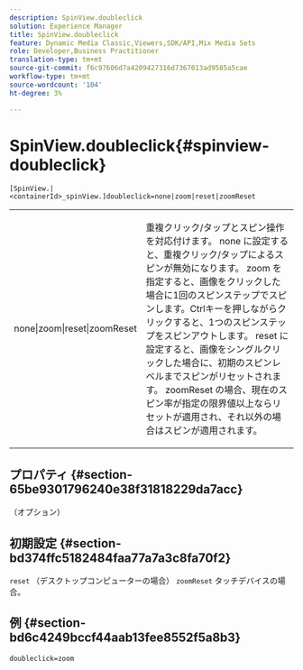 ```yaml
---
description: SpinView.doubleclick
solution: Experience Manager
title: SpinView.doubleclick
feature: Dynamic Media Classic,Viewers,SDK/API,Mix Media Sets
role: Developer,Business Practitioner
translation-type: tm+mt
source-git-commit: f6c97606d7a4209427316d7367013ad9585a5cae
workflow-type: tm+mt
source-wordcount: '104'
ht-degree: 3%

---
```



# SpinView.doubleclick{#spinview-doubleclick}

`[SpinView.|<containerId>_spinView.]doubleclick=none|zoom|reset|zoomReset`

<table id="table_2D828A5750644B9CB95A2989C36F15F1"> 
 <tbody> 
  <tr> 
   <td colname="col1"> <p> <span class="codeph"> none|zoom|reset|zoomReset  </span> </p> </td> 
   <td colname="col2"> <p> 重複クリック/タップとスピン操作を対応付けます。 <span class="codeph"> none </span>に設定すると、重複クリック/タップによるスピンが無効になります。 <span class="codeph"> zoom </span>を指定すると、画像をクリックした場合に1回のスピンステップでスピンします。Ctrlキーを押しながらクリックすると、1つのスピンステップをスピンアウトします。 <span class="codeph"> reset </span>に設定すると、画像をシングルクリックした場合に、初期のスピンレベルまでスピンがリセットされます。 <span class="codeph"> zoomReset </span>の場合、現在のスピン率が指定の限界値以上ならリセットが適用され、それ以外の場合はスピンが適用されます。 </p> </td> 
  </tr> 
 </tbody> 
</table>

## プロパティ {#section-65be9301796240e38f31818229da7acc}

（オプション）

## 初期設定 {#section-bd374ffc5182484faa77a7a3c8fa70f2}

`reset` （デスクトップコンピューターの場合） `zoomReset` タッチデバイスの場合。

## 例 {#section-bd6c4249bccf44aab13fee8552f5a8b3}

`doubleclick=zoom`
